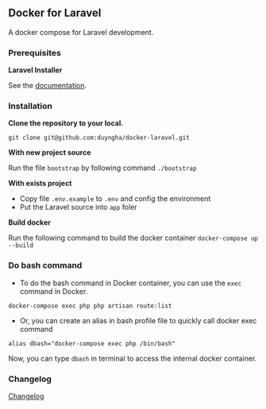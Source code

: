 ## Docker for Laravel
A docker compose for Laravel development.

### Prerequisites

**Laravel Installer**

See the [documentation](https://laravel.com/docs/5.8/installation).

### Installation

**Clone the repository to your local.**

`git clone git@github.com:duyngha/docker-laravel.git`

**With new project source**

Run the file `bootstrap` by following command `./bootstrap`

**With exists project**

- Copy file `.env.example` to `.env` and config the environment
- Put the Laravel source into `app` foler

**Build docker**

Run the following command to build the docker container
`docker-compose up --build`

### Do bash command

- To do the bash command in Docker container, you can use the `exec` command in Docker.

`docker-compose exec php php artisan route:list`

- Or, you can create an alias in bash profile file to quickly call docker exec command

`alias dbash="docker-compose exec php /bin/bash"`

Now, you can type `dbash` in terminal to access the internal docker container.

### Changelog
[Changelog](CHANGELOG.md)
